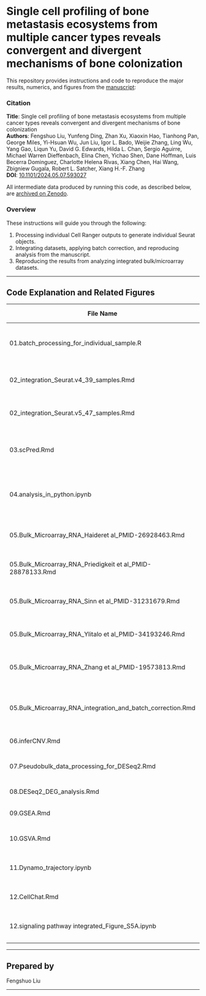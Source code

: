 # Single cell profiling of bone metastasis ecosystems from multiple cancer types reveals convergent and divergent mechanisms of bone colonization

This repository provides instructions and code to reproduce the major results, numerics, and figures from the [manuscript](https://doi.org/10.1101/2024.05.07.593027):

### Citation
**Title**: Single cell profiling of bone metastasis ecosystems from multiple cancer types reveals convergent and divergent mechanisms of bone colonization  
**Authors**: Fengshuo Liu, Yunfeng Ding, Zhan Xu, Xiaoxin Hao, Tianhong Pan, George Miles, Yi-Hsuan Wu, Jun Liu, Igor L. Bado, Weijie Zhang, Ling Wu, Yang Gao, Liqun Yu, David G. Edwards, Hilda L. Chan, Sergio Aguirre, Michael Warren Dieffenbach, Elina Chen, Yichao Shen, Dane Hoffman, Luis Becerra Dominguez, Charlotte Helena Rivas, Xiang Chen, Hai Wang, Zbigniew Gugala, Robert L. Satcher, Xiang H.-F. Zhang  
**DOI**: [10.1101/2024.05.07.593027](https://doi.org/10.1101/2024.05.07.593027)  

All intermediate data produced by running this code, as described below, are [archived on Zenodo](https://zenodo.org/).  

### Overview
These instructions will guide you through the following:
1. Processing individual Cell Ranger outputs to generate individual Seurat objects.  
2. Integrating datasets, applying batch correction, and reproducing analysis from the manuscript.  
3. Reproducing the results from analyzing integrated bulk/microarray datasets.  

---

## Code Explanation and Related Figures

| **File Name**                                    | **Description**                                                                 | **Related Figure**             |
|--------------------------------------------------|---------------------------------------------------------------------------------|--------------------------------|
| 01.batch_processing_for_individual_sample.R      | Process Cell Ranger outputs and generate individual Seurat objects              | /                              |
| 02_integration_Seurat.v4_39_samples.Rmd          | Integration of the first batch (39 samples) as Seurat v4 assay                  | /                              |
| 02_integration_Seurat.v5_47_samples.Rmd          | Integration of a total of 47 samples as Seurat v5 assay                         | /                              |
| 03.scPred.Rmd                                    | Cell type prediction using scPred                                              | Fig S1A-S1C; Table S2          |
| 04.analysis_in_python.ipynb                      | Figure generation                                                              | Fig 1B-1F; Fig S1D-S1N; Fig 6A-6D |
| 05.Bulk_Microarray_RNA_Haideret al_PMID-26928463.Rmd | Analysis of bulk/microarray data from PMID:26928463                             | /                              |
| 05.Bulk_Microarray_RNA_Priedigkeit et al_PMID-28878133.Rmd | Analysis of bulk/microarray data from PMID:28878133                             | Fig 3D                         |
| 05.Bulk_Microarray_RNA_Sinn et al_PMID-31231679.Rmd | Analysis of bulk/microarray data from PMID:31231679                             | Fig 3E, 3F                    |
| 05.Bulk_Microarray_RNA_Ylitalo et al_PMID-34193246.Rmd | Analysis of bulk/microarray data from PMID:34193246                             | /                              |
| 05.Bulk_Microarray_RNA_Zhang et al_PMID-19573813.Rmd | Analysis of bulk/microarray data from PMID:19573813                             | /                              |
| 05.Bulk_Microarray_RNA_integration_and_batch_correction.Rmd | Integrating all bulk/microarray data, applying batch correction, and analysis    | Fig 3B, 3C; Fig S3A           |
| 06.inferCNV.Rmd                                  | InferCNV analysis                                                              | Fig 5                          |
| 07.Pseudobulk_data_processing_for_DESeq2.Rmd     | Prepare DESeq2 object for DEG and pathway analysis                              | /                              |
| 08.DESeq2_DEG_analysis.Rmd                       | DEG analysis                                                                   | Table S5                       |
| 09.GSEA.Rmd                                      | Pathway enrichment from DEGs                                                   | Table S5                       |
| 10.GSVA.Rmd                                      | GSVA analysis                                                                  | Fig 6E; Table S6               |
| 11.Dynamo_trajectory.ipynb                       | Trajectory inference                                                           | Fig 4; Fig S4; Table S4        |
| 12.CellChat.Rmd                                  | Cell-cell communication analysis                                               | Fig 7A                         |
| 12.signaling pathway integrated_Figure_S5A.ipynb | Process cell-cell communication-derived data                                   | Fig S5A; Table S3              |

---

## Prepared by
Fengshuo Liu

---
